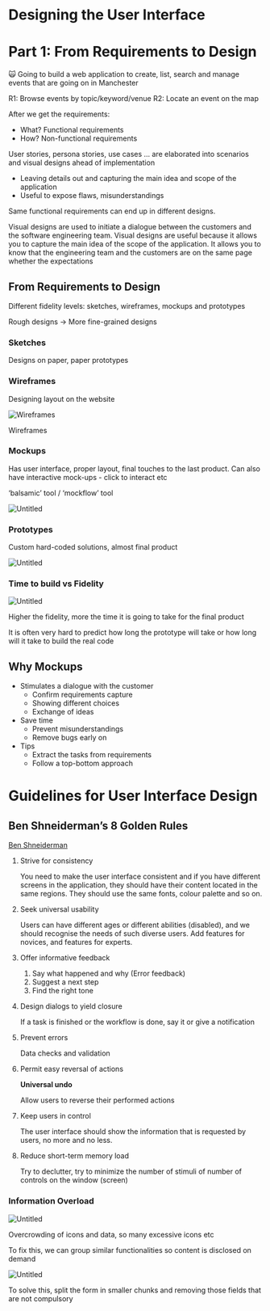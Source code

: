 # Designing the User Interface

# Part 1: From Requirements to Design

<aside>
🙀 Going to build a web application to create, list, search and manage events that are going on in Manchester

R1: Browse events by topic/keyword/venue
R2: Locate an event on the map

</aside>

After we get the requirements:

- What? Functional requirements
- How? Non-functional requirements

User stories, persona stories, use cases … are elaborated into scenarios and visual designs ahead of implementation

- Leaving details out and capturing the main idea and scope of the application
- Useful to expose flaws, misunderstandings

Same functional requirements can end up in different designs.

Visual designs are used to initiate a dialogue between the customers and the software engineering team. Visual designs are useful because it allows you to capture the main idea of the scope of the application. It allows you to know that the engineering team and the customers are on the same page whether the expectations

## From Requirements to Design

Different fidelity levels: sketches, wireframes, mockups and prototypes

Rough designs → More fine-grained designs

### Sketches

Designs on paper, paper prototypes

### Wireframes

Designing layout on the website

![Wireframes](Designing%20the%20User%20Interface%200a32dd8f94a54c3e82f81aeb098f965d/Untitled.png)

Wireframes

### Mockups

Has user interface, proper layout, final touches to the last product. Can also have interactive mock-ups - click to interact etc

‘balsamic’ tool / ‘mockflow’ tool

![Untitled](Designing%20the%20User%20Interface%200a32dd8f94a54c3e82f81aeb098f965d/Untitled%201.png)

### Prototypes

Custom hard-coded solutions, almost final product

![Untitled](Designing%20the%20User%20Interface%200a32dd8f94a54c3e82f81aeb098f965d/Untitled%202.png)

### Time to build vs Fidelity

![Untitled](Designing%20the%20User%20Interface%200a32dd8f94a54c3e82f81aeb098f965d/Untitled%203.png)

Higher the fidelity, more the time it is going to take for the final product

It is often very hard to predict how long the prototype will take or how long will it take to build the real code

## Why Mockups

- Stimulates a dialogue with the customer
    - Confirm requirements capture
    - Showing different choices
    - Exchange of ideas
- Save time
    - Prevent misunderstandings
    - Remove bugs early on
- Tips
    - Extract the tasks from requirements
    - Follow a top-bottom approach

# Guidelines for User Interface Design

## Ben Shneiderman’s 8 Golden Rules

[Ben Shneiderman](https://www.cs.umd.edu/users/ben/goldenrules.html)

1. Strive for consistency
    
    You need to make the user interface consistent and if you have different screens in the application, they should have their content located in the same regions. They should use the same fonts, colour palette and so on.
    
2. Seek universal usability
    
    Users can have different ages or different abilities (disabled), and we should recognise the needs of such diverse users. Add features for novices, and features for experts.
    
3. Offer informative feedback
    1. Say what happened and why (Error feedback)
    2. Suggest a next step
    3. Find the right tone
4. Design dialogs to yield closure
    
    If a task is finished or the workflow is done, say it or give a notification
    
5. Prevent errors
    
    Data checks and validation
    
6. Permit easy reversal of actions
    
    **Universal undo**
    
    Allow users to reverse their performed actions
    
7. Keep users in control
    
    The user interface should show the information that is requested by users, no more and no less.
    
8. Reduce short-term memory load
    
    Try to declutter, try to minimize the number of stimuli of number of controls on the window (screen)
    

### Information Overload

![Untitled](Designing%20the%20User%20Interface%200a32dd8f94a54c3e82f81aeb098f965d/Untitled%204.png)

Overcrowding of icons and data, so many excessive icons etc

To fix this, we can group similar functionalities so content is disclosed on demand

![Untitled](Designing%20the%20User%20Interface%200a32dd8f94a54c3e82f81aeb098f965d/Untitled%205.png)

To solve this, split the form in smaller chunks and removing those fields that are not compulsory
